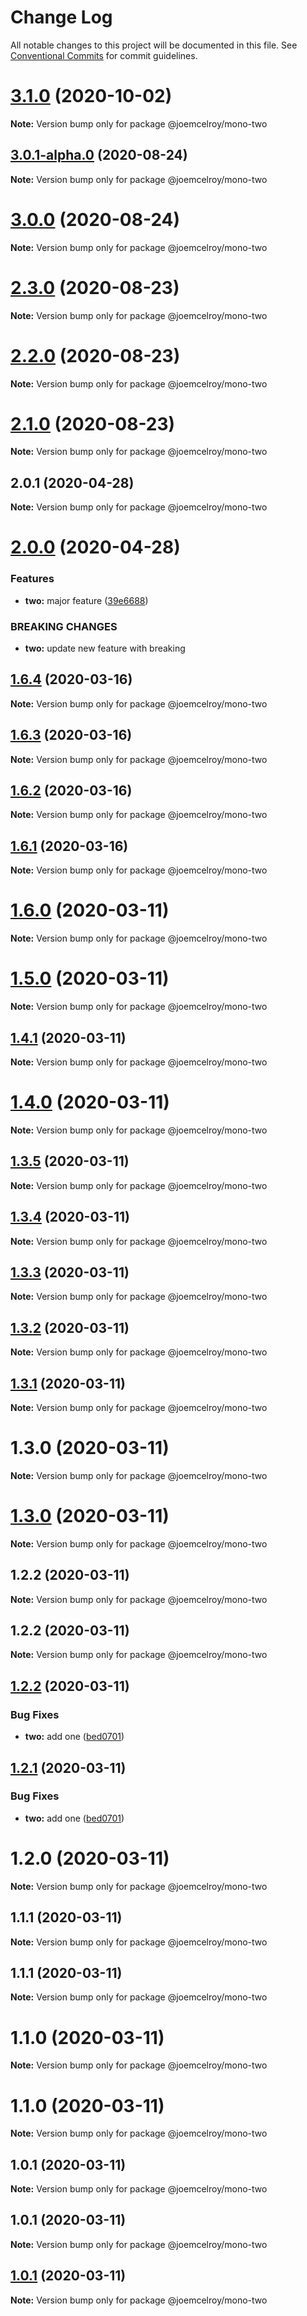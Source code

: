 # Change Log

All notable changes to this project will be documented in this file.
See [Conventional Commits](https://conventionalcommits.org) for commit guidelines.

# [3.1.0](https://github.com/joemcelroy/lerna-monorepo-github-actions-release/compare/v2.0.1...v3.1.0) (2020-10-02)

**Note:** Version bump only for package @joemcelroy/mono-two





## [3.0.1-alpha.0](https://github.com/joemcelroy/lerna-monorepo-github-actions-release/compare/v2.0.1...v3.0.1-alpha.0) (2020-08-24)

**Note:** Version bump only for package @joemcelroy/mono-two





# [3.0.0](https://github.com/joemcelroy/lerna-monorepo-github-actions-release/compare/v2.0.1...v3.0.0) (2020-08-24)

**Note:** Version bump only for package @joemcelroy/mono-two





# [2.3.0](https://github.com/joemcelroy/lerna-monorepo-github-actions-release/compare/v2.0.1...v2.3.0) (2020-08-23)

**Note:** Version bump only for package @joemcelroy/mono-two





# [2.2.0](https://github.com/joemcelroy/lerna-monorepo-github-actions-release/compare/v2.0.1...v2.2.0) (2020-08-23)

**Note:** Version bump only for package @joemcelroy/mono-two





# [2.1.0](https://github.com/joemcelroy/lerna-monorepo-github-actions-release/compare/v2.0.1...v2.1.0) (2020-08-23)

**Note:** Version bump only for package @joemcelroy/mono-two





## 2.0.1 (2020-04-28)

**Note:** Version bump only for package @joemcelroy/mono-two





# [2.0.0](https://github.com/joemcelroy/lerna-monorepo-github-actions-release/compare/v1.6.4...v2.0.0) (2020-04-28)


### Features

* **two:** major feature ([39e6688](https://github.com/joemcelroy/lerna-monorepo-github-actions-release/commit/39e66888cf84e988868e9ad044bc8c4fd0c879d4))


### BREAKING CHANGES

* **two:** update new feature with breaking





## [1.6.4](https://github.com/joemcelroy/lerna-monorepo-github-actions-release/compare/v1.6.2...v1.6.4) (2020-03-16)

**Note:** Version bump only for package @joemcelroy/mono-two





## [1.6.3](https://github.com/joemcelroy/lerna-monorepo-github-actions-release/compare/v1.6.2...v1.6.3) (2020-03-16)

**Note:** Version bump only for package @joemcelroy/mono-two





## [1.6.2](https://github.com/joemcelroy/lerna-monorepo-github-actions-release/compare/v1.6.0...v1.6.2) (2020-03-16)

**Note:** Version bump only for package @joemcelroy/mono-two





## [1.6.1](https://github.com/joemcelroy/lerna-monorepo-github-actions-release/compare/v1.6.0...v1.6.1) (2020-03-16)

**Note:** Version bump only for package @joemcelroy/mono-two





# [1.6.0](https://github.com/joemcelroy/lerna-monorepo-github-actions-release/compare/v1.5.0...v1.6.0) (2020-03-11)

**Note:** Version bump only for package @joemcelroy/mono-two





# [1.5.0](https://github.com/joemcelroy/lerna-monorepo-github-actions-release/compare/v1.4.1...v1.5.0) (2020-03-11)

**Note:** Version bump only for package @joemcelroy/mono-two





## [1.4.1](https://github.com/joemcelroy/lerna-monorepo-github-actions-release/compare/v1.3.0...v1.4.1) (2020-03-11)

**Note:** Version bump only for package @joemcelroy/mono-two





# [1.4.0](https://github.com/joemcelroy/lerna-monorepo-github-actions-release/compare/v1.3.0...v1.4.0) (2020-03-11)

**Note:** Version bump only for package @joemcelroy/mono-two





## [1.3.5](https://github.com/joemcelroy/lerna-monorepo-github-actions-release/compare/v1.3.0...v1.3.5) (2020-03-11)

**Note:** Version bump only for package @joemcelroy/mono-two





## [1.3.4](https://github.com/joemcelroy/lerna-monorepo-github-actions-release/compare/v1.3.0...v1.3.4) (2020-03-11)

**Note:** Version bump only for package @joemcelroy/mono-two





## [1.3.3](https://github.com/joemcelroy/lerna-monorepo-github-actions-release/compare/v1.3.0...v1.3.3) (2020-03-11)

**Note:** Version bump only for package @joemcelroy/mono-two





## [1.3.2](https://github.com/joemcelroy/lerna-monorepo-github-actions-release/compare/v1.3.0...v1.3.2) (2020-03-11)

**Note:** Version bump only for package @joemcelroy/mono-two





## [1.3.1](https://github.com/joemcelroy/lerna-monorepo-github-actions-release/compare/v1.3.0...v1.3.1) (2020-03-11)

**Note:** Version bump only for package @joemcelroy/mono-two





# 1.3.0 (2020-03-11)

**Note:** Version bump only for package @joemcelroy/mono-two





# [1.3.0](https://github.com/joemcelroy/lerna-monorepo-github-actions-release/compare/v1.2.2...v1.3.0) (2020-03-11)

**Note:** Version bump only for package @joemcelroy/mono-two





## 1.2.2 (2020-03-11)

**Note:** Version bump only for package @joemcelroy/mono-two





## 1.2.2 (2020-03-11)

**Note:** Version bump only for package @joemcelroy/mono-two





## [1.2.2](https://github.com/joemcelroy/lerna-monorepo-github-actions-release/compare/v1.2.0...v1.2.2) (2020-03-11)


### Bug Fixes

* **two:** add one ([bed0701](https://github.com/joemcelroy/lerna-monorepo-github-actions-release/commit/bed070168f3ff0194a9e6da739b18b6f86eca4f8))





## [1.2.1](https://github.com/joemcelroy/lerna-monorepo-github-actions-release/compare/v1.2.0...v1.2.1) (2020-03-11)


### Bug Fixes

* **two:** add one ([bed0701](https://github.com/joemcelroy/lerna-monorepo-github-actions-release/commit/bed070168f3ff0194a9e6da739b18b6f86eca4f8))





# 1.2.0 (2020-03-11)

**Note:** Version bump only for package @joemcelroy/mono-two





## 1.1.1 (2020-03-11)

**Note:** Version bump only for package @joemcelroy/mono-two





## 1.1.1 (2020-03-11)

**Note:** Version bump only for package @joemcelroy/mono-two





# 1.1.0 (2020-03-11)

**Note:** Version bump only for package @joemcelroy/mono-two





# 1.1.0 (2020-03-11)

**Note:** Version bump only for package @joemcelroy/mono-two





## 1.0.1 (2020-03-11)

**Note:** Version bump only for package @joemcelroy/mono-two





## 1.0.1 (2020-03-11)

**Note:** Version bump only for package @joemcelroy/mono-two





## [1.0.1](https://github.com/joemcelroy/lerna-monorepo-github-actions-release/compare/v1.0.0...v1.0.1) (2020-03-11)

**Note:** Version bump only for package @joemcelroy/mono-two
